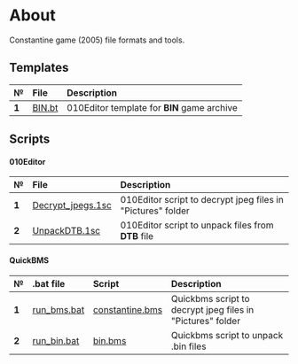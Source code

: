 # About
Constantine game (2005) file formats and tools.

## Templates
| № | File|    Description   |
| :-- | :------- | :-- |
|  **1**  | [BIN.bt](https://github.com/AlexKimov/constantine-file-formats/blob/master/BIN.bt)  |  010Editor template for **BIN** game archive  |

## Scripts

#### 010Editor

| № | File|    Description   |
| :-- | :------- | :-- |
|  **1**  | [Decrypt_jpegs.1sc](https://github.com/AlexKimov/constantine-file-formats/blob/master/Decrypt_jpegs.1sc)  | 010Editor  script to decrypt jpeg files in "Pictures" folder  |
|  **2**  | [UnpackDTB.1sc](https://github.com/AlexKimov/constantine-file-formats/blob/master/UnpackDTB.1sc)  | 010Editor  script to unpack files from **DTB** file  |

#### QuickBMS 

| № | .bat file | Script  | Description   |
| :-- | :------- | :-------  | :-- |
|  **1**  | [run_bms.bat](https://github.com/AlexKimov/constantine-file-formats/blob/master/run_bms.bats) | [constantine.bms](https://github.com/AlexKimov/constantine-file-formats/blob/master/constantine.bms)  | Quickbms script to decrypt jpeg files in "Pictures" folder |
|  **2**  | [run_bin.bat](https://github.com/AlexKimov/constantine-file-formats/blob/master/run_bin.bat) | [bin.bms](https://github.com/AlexKimov/constantine-file-formats/blob/master/bin.bms) | Quickbms script to unpack .bin files | 
